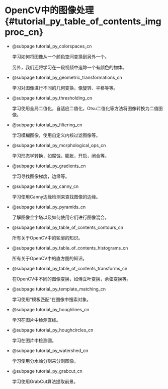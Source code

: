 # OpenCV中的图像处理{#tutorial_py_table_of_contents_imgproc_cn}

- @subpage tutorial_py_colorspaces_cn

  学习如何将图像从一个颜色空间变换到另外一个。

  另外，我们还将学习在一段视频中追踪一个有颜色的物体。

- @subpage tutorial_py_geometric_transformations_cn

  学习对图像进行不同的几何变换，像旋转、平移等等。

- @subpage tutorial_py_thresholding_cn

  学习使用全局二值化，自适应二值化，Otsu二值化等方法将图像转换为二值图像。

- @subpage tutorial_py_filtering_cn

  学习模糊图像，使用自定义内核过滤图像等。

- @subpage tutorial_py_morphological_ops_cn

  学习形态学转换，如腐蚀，膨胀，开启，闭合等。

- @subpage tutorial_py_gradients_cn

  学习寻找图像梯度，边缘等。

- @subpage tutorial_py_canny_cn

  学习使用Canny边缘检测来查找图像的边缘。

- @subpage tutorial_py_pyramids_cn

  了解图像金字塔以及如何使用它们进行图像混合。

- @subpage tutorial_py_table_of_contents_contours_cn

  所有关于OpenCV中的轮廓的知识。

- @subpage tutorial_py_table_of_contents_histograms_cn

  所有关于OpenCV中的直方图的知识。

- @subpage tutorial_py_table_of_contents_transforms_cn

  在OpenCV中不同的图像变换，如傅立叶变换，余弦变换等。

- @subpage tutorial_py_template_matching_cn

  学习使用“模板匹配”在图像中搜索对象。

- @subpage tutorial_py_houghlines_cn

  学习在图片中检测直线。

- @subpage tutorial_py_houghcircles_cn

  学习在图片中检测圆。

- @subpage tutorial_py_watershed_cn

  学习使用分水岭分割来分割图像。

- @subpage tutorial_py_grabcut_cn

  学习使用GrabCut算法提取前景。